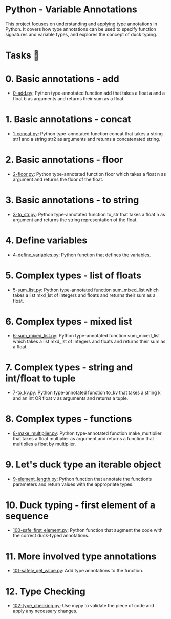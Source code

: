# Python - Variable Annotations

This project focuses on understanding and applying type annotations in Python. It covers how type annotations can be used to specify function signatures and variable types, and explores the concept of duck typing.

# Tasks 📃

# 0. Basic annotations - add

  + <u>[0-add.py](https://github.com/Heshbon/alx-backend-python/blob/master/0x00-python_variable_annotations/0-add.py)</u>: Python type-annotated function add that takes a float a and a float b as arguments and returns their sum as a float.

# 1. Basic annotations - concat

  + <u>[1-concat.py](https://github.com/Heshbon/alx-backend-python/blob/master/0x00-python_variable_annotations/1-concat.py)</u>: Python type-annotated function concat that takes a string str1 and a string str2 as arguments and returns a concatenated string.

# 2. Basic annotations - floor

  + <u>[2-floor.py](https://github.com/Heshbon/alx-backend-python/blob/master/0x00-python_variable_annotations/2-floor.py)</u>: Python type-annotated function floor which takes a float n as argument and returns the floor of the float.

# 3. Basic annotations - to string

  + <u>[3-to_str.py](https://github.com/Heshbon/alx-backend-python/blob/master/0x00-python_variable_annotations/3-to_str.py)</u>: Python type-annotated function to_str that takes a float n as argument and returns the string representation of the float.

# 4. Define variables

  + <u>[4-define_variables.py](https://github.com/Heshbon/alx-backend-python/blob/master/0x00-python_variable_annotations/4-define_variables.py)</u>: Python function that defines the variables.

# 5. Complex types - list of floats

  + <u>[5-sum_list.py](https://github.com/Heshbon/alx-backend-python/blob/master/0x00-python_variable_annotations/5-sum_list.py)</u>: Python type-annotated function sum_mixed_list which takes a list mxd_lst of integers and floats and returns their sum as a float.

# 6. Complex types - mixed list

  + <u>[6-sum_mixed_list.py](https://github.com/Heshbon/alx-backend-python/blob/master/0x00-python_variable_annotations/6-sum_mixed_list.py)</u>: Python type-annotated function sum_mixed_list which takes a list mxd_lst of integers and floats and returns their sum as a float.

# 7. Complex types - string and int/float to tuple 

  + <u>[7-to_kv.py](https://github.com/Heshbon/alx-backend-python/blob/master/0x00-python_variable_annotations/7-to_kv.py)</u>: Python type-annotated function to_kv that takes a string k and an int OR float v as arguments and returns a tuple.

# 8. Complex types - functions

  + <u>[8-make_multiplier.py](https://github.com/Heshbon/alx-backend-python/blob/master/0x00-python_variable_annotations/8-make_multiplier.py)</u>: Python type-annotated function make_multiplier that takes a float multiplier as argument and returns a function that multiplies a float by multiplier.

# 9. Let's duck type an iterable object

  + <u>[9-element_length.py](https://github.com/Heshbon/alx-backend-python/blob/master/0x00-python_variable_annotations/9-element_length.py)</u>: Python function that annotate the function’s parameters and return values with the appropriate types.

# 10. Duck typing - first element of a sequence

  + <u>[100-safe_first_element.py](https://github.com/Heshbon/alx-backend-python/blob/master/0x00-python_variable_annotations/100-safe_first_element.py)</u>: Python function that augment the code with the correct duck-typed annotations.

# 11. More involved type annotations

  + <u>[101-safely_get_value.py](https://github.com/Heshbon/alx-backend-python/blob/master/0x00-python_variable_annotations/101-safely_get_value.py)</u>: Add type annotations to the function.

# 12. Type Checking

  + <u>[102-type_checking.py](https://github.com/Heshbon/alx-backend-python/blob/master/0x00-python_variable_annotations/102-type_checking.py)</u>: Use mypy to validate the piece of code and apply any necessary changes.
